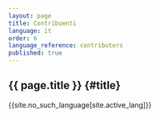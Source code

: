 ```yaml
---
layout: page
title: Contribuenti 
language: it 
order: 6 
language_reference: contributors 
published: true
---
```


{{ page.title }} {#title}
----------

{{site.no_such_language[site.active_lang]}}
